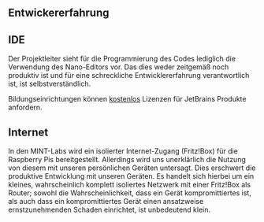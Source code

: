 ## Entwickererfahrung

## IDE

Der Projektleiter sieht für die Programmierung des Codes lediglich die Verwendung des Nano-Editors
vor. Das dies weder zeitgemäß noch produktiv ist und für eine schreckliche Entwicklererfahrung
verantwortlich ist, ist selbstverständlich.

Bildungseinrichtungen
können [kostenlos](https://www.jetbrains.com/de-de/community/education/#classrooms)
Lizenzen für JetBrains Produkte anfordern.

## Internet

In den MINT-Labs wird ein isolierter Internet-Zugang (Fritz!Box) für die Raspberry Pis bereitgestellt.
Allerdings wird uns unerklärlich die Nutzung von diesem mit unseren persönlichen Geräten untersagt.
Dies erschwert die produktive Entwicklung mit unseren Geräten.
Es handelt sich hierbei um ein kleines, wahrscheinlich
komplett isoliertes Netzwerk mit einer Fritz!Box als Router; sowohl die Wahrscheinlichkeit, 
dass ein Gerät kompromittiertes ist, als auch dass ein kompromittiertes Gerät einen
ansatzweise ernstzunehmenden Schaden einrichtet, ist unbedeutend klein.